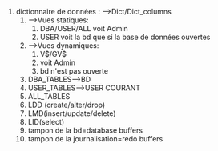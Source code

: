 1. dictionnaire de données : -->Dict/Dict_columns 
	1. -->Vues statiques:
		1. DBA/USER/ALL voit Admin
		2. USER voit la bd que si la base de données ouvertes
	2. -->Vues dynamiques: 
		1. V\$/GV$ 
		2. voit Admin
		3. bd n'est pas ouverte 
	3. DBA_TABLES-->BD
	4. USER_TABLES-->USER COURANT
	5. ALL_TABLES
	6. LDD (create/alter/drop) 
	7. LMD(insert/update/delete)
	8. LID(select) 
	9. tampon de la bd=database buffers 
	10. tampon de la journalisation=redo buffers